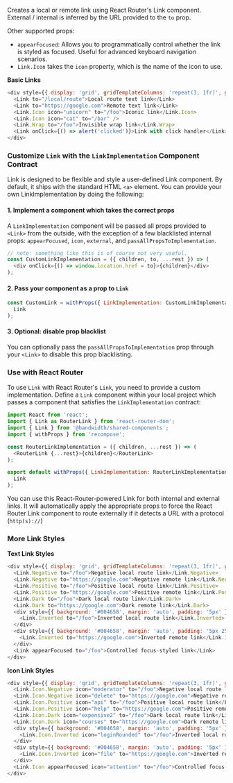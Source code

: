 Creates a local or remote link using React Router's Link component. External / internal is inferred by the URL provided to the `to` prop.

Other supported props:

* `appearFocused`: Allows you to programmatically control whether the link is styled as focused. Useful for advanced keyboard navigation scenarios.
* `Link.Icon` takes the `icon` property, which is the name of the icon to use.

**Basic Links**
```js
<div style={{ display: 'grid', gridTemplateColumns: 'repeat(3, 1fr)', gridGap: '10px' }}>
  <Link to="/local/route">Local route text link</Link>
  <Link to="https://google.com">Remote text link</Link>
  <Link.Icon icon="unicorn" to="/foo">Iconic link</Link.Icon>
  <Link.Icon icon="cat" to="/bar" />
  <Link.Wrap to="/foo">Invisible wrap link</Link.Wrap>
  <Link onClick={() => alert('clicked')}>Link with click handler</Link>
</div>
```

### Customize `Link` with the `LinkImplementation` Component Contract

Link is designed to be flexible and style a user-defined Link component. By default, it ships with the standard HTML `<a>` element. You can provide your own LinkImplementation by doing the following:

#### 1. Implement a component which takes the correct props

A `LinkImplementation` component will be passed all props provided to `<Link>` from the outside, with the exception of a few blacklisted internal props: `appearFocused`, `icon`, `external`, and `passAllPropsToImplementation`.

```js static
// note: something like this is of course not very useful.
const CustomLinkImplementation = ({ children, to, ...rest }) => (
  <div onClick={() => window.location.href = to}>{children}</div>
);
```

#### 2. Pass your component as a prop to `Link`

```js static
const CustomLink = withProps({ LinkImplementation: CustomLinkImplementation })(
  Link
);
```

#### 3. Optional: disable prop blacklist

You can optionally pass the `passAllPropsToImplementation` prop through your `<Link>` to disable this prop blacklisting.

### Use with React Router

To use `Link` with React Router's `Link`, you need to provide a custom implementation. Define a `Link` component within your local project which passes a component that satisfies the `LinkImplementation` contract:

```js static
import React from 'react';
import { Link as RouterLink } from 'react-router-dom';
import { Link } from '@bandwidth/shared-components';
import { withProps } from 'recompose';

const RouterLinkImplementation = ({ children, ...rest }) => (
  <RouterLink {...rest}>{children}</RouterLink>
);

export default withProps({ LinkImplementation: RouterLinkImplementation })(
  Link
);
```

You can use this React-Router-powered Link for both internal and external links. It will automatically apply the appropriate props to force the React Router Link component to route externally if it detects a URL with a protocol (`http(s)://`)

### More Link Styles

**Text Link Styles**
```js
<div style={{ display: 'grid', gridTemplateColumns: 'repeat(3, 1fr)', gridGap: '10px' }}>
  <Link.Negative to="/foo">Negative local route link</Link.Negative>
  <Link.Negative to="https://google.com">Negative remote link</Link.Negative>
  <Link.Positive to="/foo">Positive local route link</Link.Positive>
  <Link.Positive to="https://google.com">Positive remote link</Link.Positive>
  <Link.Dark to="/foo">Dark local route link</Link.Dark>
  <Link.Dark to="https://google.com">Dark remote link</Link.Dark>
  <div style={{ background: '#004658', margin: 'auto', padding: '5px' }}>
    <Link.Inverted to="/foo">Inverted local route link</Link.Inverted>
  </div>
  <div style={{ background: '#004658', margin: 'auto', padding: '5px 25px 5px 5px' }}>
    <Link.Inverted to="https://google.com">Inverted remote link</Link.Inverted>
  </div>
  <Link appearFocused to="/foo">Controlled focus-styled link</Link>
</div>
```

**Icon Link Styles**
```js
<div style={{ display: 'grid', gridTemplateColumns: 'repeat(3, 1fr)', gridGap: '10px' }}>
  <Link.Icon.Negative icon="moderator" to="/foo">Negative local route link</Link.Icon.Negative>
  <Link.Icon.Negative icon="delete" to="https://google.com">Negative remote link</Link.Icon.Negative>
  <Link.Icon.Positive icon="api" to="/foo">Positive local route link</Link.Icon.Positive>
  <Link.Icon.Positive icon="help" to="https://google.com">Positive remote link</Link.Icon.Positive>
  <Link.Icon.Dark icon="expensive2" to="/foo">Dark local route link</Link.Icon.Dark>
  <Link.Icon.Dark icon="courses" to="https://google.com">Dark remote link</Link.Icon.Dark>
  <div style={{ background: '#004658', margin: 'auto', padding: '5px' }}>
    <Link.Icon.Inverted icon="loginRounded" to="/foo">Inverted local route link</Link.Icon.Inverted>
  </div>
  <div style={{ background: '#004658', margin: 'auto', padding: '5px' }}>
    <Link.Icon.Inverted icon="file" to="https://google.com">Inverted remote link</Link.Icon.Inverted>
  </div>
  <Link.Icon appearFocused icon="attention" to="/foo">Controlled focus-styled link</Link.Icon>
</div>
```
